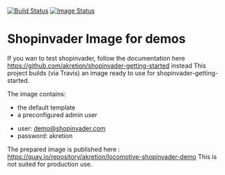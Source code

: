 [![Build Status](https://travis-ci.org/akretion/docker-locomotive-shopinvader-demo.svg?branch=master)](https://travis-ci.org/akretion/docker-locomotive-shopinvader-demo.svg)
[![Image Status](https://quay.io/repository/akretion/locomotive-shopinvader-demo/status)](https://quay.io/repository/akretion/locomotive-shopinvader-demo)

# Shopinvader Image for demos

If you wan to test shopinvader, follow the documentation here https://github.com/akretion/shopinvader-getting-started instead
This project builds (via Travis) an image ready to use for shopinvader-getting-started.


The image contains: 
- the default template 
- a preconfigured admin user
* user: demo@shopinvader.com
* password: akretion

The prepared image is published here : https://quay.io/repository/akretion/locomotive-shopinvader-demo
This is not suited for production use.

